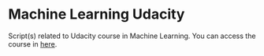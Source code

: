 # Machine Learning Udacity

Script(s) related to Udacity course in Machine Learning. You can access the course in [here](https://www.udacity.com/course/progress#!/c-ud120).
